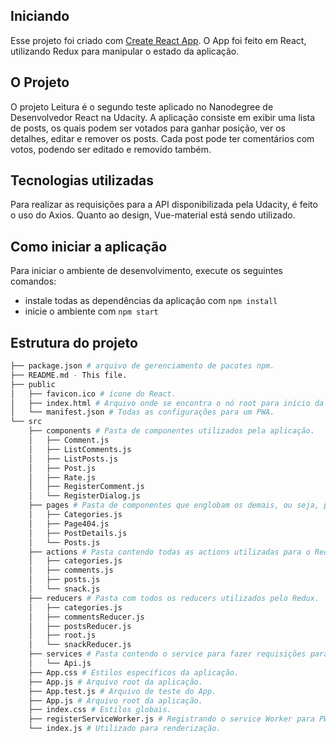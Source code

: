 ## Iniciando

Esse projeto foi criado com [Create React App](https://github.com/facebookincubator/create-react-app).
O App foi feito em React, utilizando Redux para manipular o estado da aplicação.

## O Projeto

O projeto Leitura é o segundo teste aplicado no Nanodegree de Desenvolvedor React na Udacity.
A aplicação consiste em exibir uma lista de posts, os quais podem ser votados para ganhar posição, ver os detalhes, editar
e remover os posts. Cada post pode ter comentários com votos, podendo ser editado e removido também.

## Tecnologias utilizadas

Para realizar as requisições para a API disponibilizada pela Udacity, é feito o uso do Axios.
Quanto ao design, Vue-material está sendo utilizado.

## Como iniciar a aplicação

Para iniciar o ambiente de desenvolvimento, execute os seguintes comandos:

* instale todas as dependências da aplicação com `npm install`
* inicie o ambiente com `npm start`

## Estrutura do projeto
```bash
├── package.json # arquivo de gerenciamento de pacotes npm.
├── README.md - This file.
├── public
│   ├── favicon.ico # ícone do React.
│   ├── index.html # Arquivo onde se encontra o nó root para início da aplicação.
│   └── manifest.json # Todas as configurações para um PWA.
└── src
    ├── components # Pasta de componentes utilizados pela aplicação.
    │   ├── Comment.js
    │   ├── ListComments.js
    │   ├── ListPosts.js
    │   ├── Post.js
    │   ├── Rate.js
    │   ├── RegisterComment.js
    │   └── RegisterDialog.js
    ├── pages # Pasta de componentes que englobam os demais, ou seja, páginas.
    │   ├── Categories.js
    │   ├── Page404.js
    │   ├── PostDetails.js
    │   └── Posts.js
    ├── actions # Pasta contendo todas as actions utilizadas para o Redux.
    │   ├── categories.js
    │   ├── comments.js
    │   ├── posts.js
    │   └── snack.js
    ├── reducers # Pasta com todos os reducers utilizados pelo Redux.
    │   ├── categories.js
    │   ├── commentsReducer.js
    │   ├── postsReducer.js
    │   ├── root.js
    │   └── snackReducer.js
    ├── services # Pasta contendo o service para fazer requisições para a API.
    │   └── Api.js
    ├── App.css # Estilos específicos da aplicação.
    ├── App.js # Arquivo root da aplicação.
    ├── App.test.js # Arquivo de teste do App.
    ├── App.js # Arquivo root da aplicação.
    ├── index.css # Estilos globais.
    ├── registerServiceWorker.js # Registrando o service Worker para PWA.
    └── index.js # Utilizado para renderização.
```

